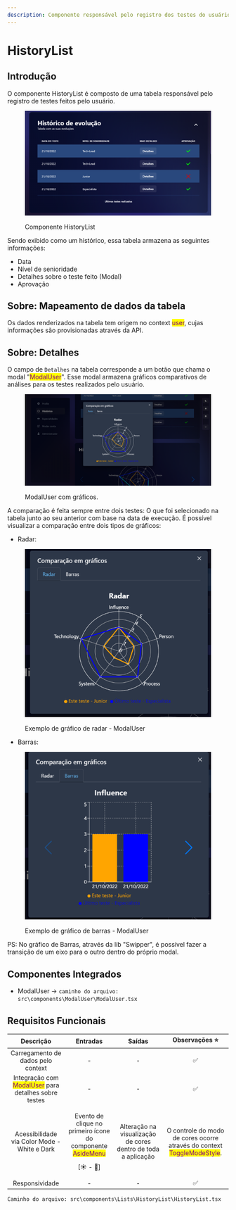 ```yaml
---
description: Componente responsável pelo registro dos testes do usuário.
---
```


# HistoryList

## Introdução

O componente HistoryList é composto de uma tabela responsável pelo registro de testes feitos pelo usuário.

<figure><img src="../../.gitbook/assets/image (16).png" alt=""><figcaption><p>Componente HistoryList</p></figcaption></figure>

Sendo exibido como um histórico, essa tabela armazena as seguintes informações:

* Data
* Nível de senioridade
* Detalhes sobre o teste feito (Modal)
* Aprovação

## Sobre: Mapeamento de dados da tabela

Os dados renderizados na tabela tem origem no context <mark style="color:purple;">user</mark>, cujas informações são provisionadas através da API.

## Sobre: Detalhes

O campo de `Detalhes` na tabela corresponde a um botão que chama o modal "<mark style="color:purple;">ModalUser</mark>". Esse modal armazena gráficos comparativos de análises para os testes realizados pelo usuário.

<figure><img src="../../.gitbook/assets/image (15).png" alt=""><figcaption><p>ModalUser com gráficos.</p></figcaption></figure>

A comparação é feita sempre entre dois testes: O que foi selecionado na tabela junto ao seu anterior com base na data de execução. É possível visualizar a comparação entre dois tipos de gráficos:

* Radar:

<figure><img src="../../.gitbook/assets/image (17) (1).png" alt=""><figcaption><p>Exemplo de gráfico de radar - ModalUser</p></figcaption></figure>

* Barras:

<figure><img src="../../.gitbook/assets/image (1) (4).png" alt=""><figcaption><p>Exemplo de gráfico de barras - ModalUser</p></figcaption></figure>

PS: No gráfico de Barras, através da lib "Swipper", é possível fazer a transição de um eixo para o outro dentro do próprio modal.

## Componentes Integrados

* ModalUser -> `caminho do arquivo: src\components\ModalUser\ModalUser.tsx`

## Requisitos Funcionais

|                                        Descrição                                       |                                                       Entradas                                                      |                             Saídas                            |                                               Observações ⭐                                               |
| :------------------------------------------------------------------------------------: | :-----------------------------------------------------------------------------------------------------------------: | :-----------------------------------------------------------: | :-------------------------------------------------------------------------------------------------------: |
|                           Carregamento de dados pelo context                           |                                                          -                                                          |                               -                               |                                                     ✅                                                     |
| Integração com <mark style="color:purple;">ModalUser</mark> para detalhes sobre testes |                                                          -                                                          |                               -                               |                                                     ✅                                                     |
|                      Acessibilidade via Color Mode - White e Dark                      | <p>Evento de clique no primeiro ícone do componente <mark style="color:purple;">AsideMenu</mark></p><p>[☀ - 🌙]</p> | Alteração na visualização de cores dentro de toda a aplicação | O controle do modo de cores ocorre através do context <mark style="color:purple;">ToggleModeStyle</mark>. |
|                                     Responsividade                                     |                                                          -                                                          |                               -                               |                                                     ✅                                                     |

```
Caminho do arquivo: src\components\Lists\HistoryList\HistoryList.tsx
```
